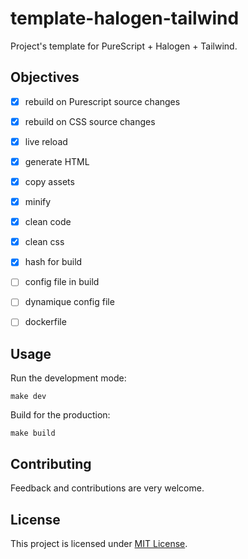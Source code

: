 # template-halogen-tailwind

Project's template for PureScript + Halogen + Tailwind.


## Objectives

- [x] rebuild on Purescript source changes
- [x] rebuild on CSS source changes
- [x] live reload
- [x] generate HTML
- [x] copy assets
- [x] minify
- [x] clean code
- [x] clean css
- [x] hash for build
- [ ] config file in build
- [ ] dynamique config file
- [ ] dockerfile


## Usage

Run the development mode:
```
make dev
```

Build for the production:
```
make build
```


## Contributing

Feedback and contributions are very welcome.


## License

This project is licensed under [MIT License](./LICENSE).